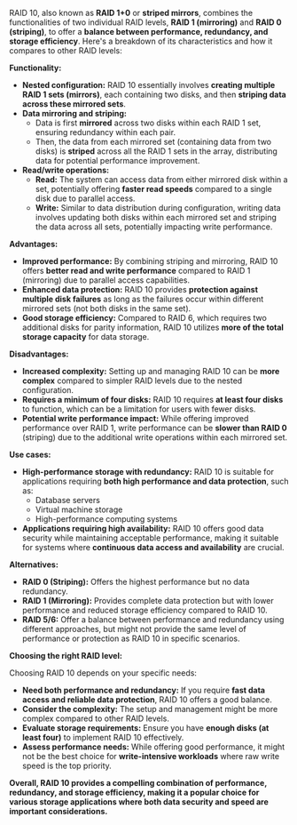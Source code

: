 RAID 10, also known as **RAID 1+0** or **striped mirrors**, combines the functionalities of two individual RAID levels, **RAID 1 (mirroring)** and **RAID 0 (striping)**, to offer a **balance between performance, redundancy, and storage efficiency**. Here's a breakdown of its characteristics and how it compares to other RAID levels:

**Functionality:**

- **Nested configuration:** RAID 10 essentially involves **creating multiple RAID 1 sets (mirrors)**, each containing two disks, and then **striping data across these mirrored sets**.
- **Data mirroring and striping:**
    - Data is first **mirrored** across two disks within each RAID 1 set, ensuring redundancy within each pair.
    - Then, the data from each mirrored set (containing data from two disks) is **striped** across all the RAID 1 sets in the array, distributing data for potential performance improvement.
- **Read/write operations:**
    - **Read:** The system can access data from either mirrored disk within a set, potentially offering **faster read speeds** compared to a single disk due to parallel access.
    - **Write:** Similar to data distribution during configuration, writing data involves updating both disks within each mirrored set and striping the data across all sets, potentially impacting write performance.

**Advantages:**

- **Improved performance:** By combining striping and mirroring, RAID 10 offers **better read and write performance** compared to RAID 1 (mirroring) due to parallel access capabilities.
- **Enhanced data protection:** RAID 10 provides **protection against multiple disk failures** as long as the failures occur within different mirrored sets (not both disks in the same set).
- **Good storage efficiency:** Compared to RAID 6, which requires two additional disks for parity information, RAID 10 utilizes **more of the total storage capacity** for data storage.

**Disadvantages:**

- **Increased complexity:** Setting up and managing RAID 10 can be **more complex** compared to simpler RAID levels due to the nested configuration.
- **Requires a minimum of four disks:** RAID 10 requires **at least four disks** to function, which can be a limitation for users with fewer disks.
- **Potential write performance impact:** While offering improved performance over RAID 1, write performance can be **slower than RAID 0** (striping) due to the additional write operations within each mirrored set.

**Use cases:**

- **High-performance storage with redundancy:** RAID 10 is suitable for applications requiring **both high performance and data protection**, such as:
    - Database servers
    - Virtual machine storage
    - High-performance computing systems
- **Applications requiring high availability:** RAID 10 offers good data security while maintaining acceptable performance, making it suitable for systems where **continuous data access and availability** are crucial.

**Alternatives:**

- **RAID 0 (Striping):** Offers the highest performance but no data redundancy.
- **RAID 1 (Mirroring):** Provides complete data protection but with lower performance and reduced storage efficiency compared to RAID 10.
- **RAID 5/6:** Offer a balance between performance and redundancy using different approaches, but might not provide the same level of performance or protection as RAID 10 in specific scenarios.

**Choosing the right RAID level:**

Choosing RAID 10 depends on your specific needs:

- **Need both performance and redundancy:** If you require **fast data access and reliable data protection**, RAID 10 offers a good balance.
- **Consider the complexity:** The setup and management might be more complex compared to other RAID levels.
- **Evaluate storage requirements:** Ensure you have **enough disks (at least four)** to implement RAID 10 effectively.
- **Assess performance needs:** While offering good performance, it might not be the best choice for **write-intensive workloads** where raw write speed is the top priority.

**Overall, RAID 10 provides a compelling combination of performance, redundancy, and storage efficiency, making it a popular choice for various storage applications where both data security and speed are important considerations.**